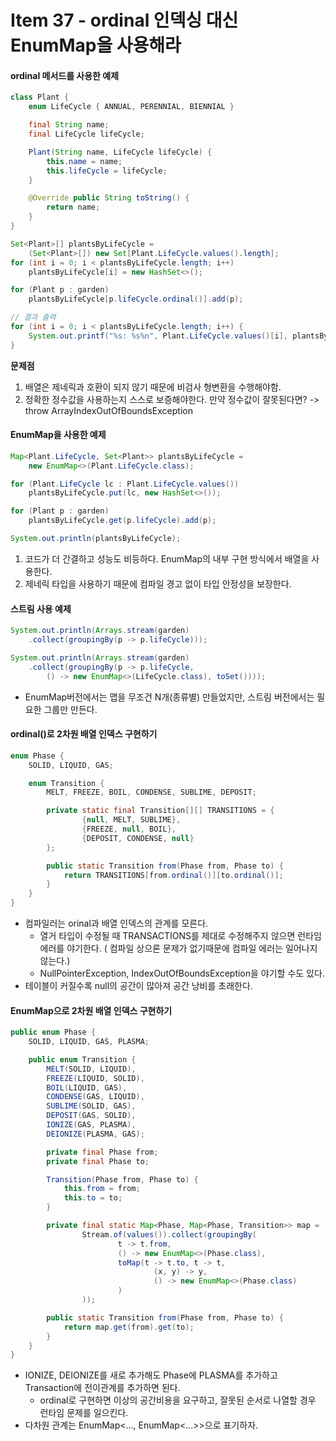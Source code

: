 # Item 37 - ordinal 인덱싱 대신 EnumMap을 사용해라

#### ordinal 메서드를 사용한 예제
```java
class Plant {
	enum LifeCycle { ANNUAL, PERENNIAL, BIENNIAL }

	final String name;
	final LifeCycle lifeCycle;

	Plant(String name, LifeCycle lifeCycle) { 
		this.name = name;
		this.lifeCycle = lifeCycle; 
	}

	@Override public String toString() {
		return name; 
	}
}
``` 

```java
Set<Plant>[] plantsByLifeCycle =
	(Set<Plant>[]) new Set[Plant.LifeCycle.values().length];
for (int i = 0; i < plantsByLifeCycle.length; i++) 
	plantsByLifeCycle[i] = new HashSet<>();

for (Plant p : garden)
	plantsByLifeCycle[p.lifeCycle.ordinal()].add(p);

// 결과 출력
for (int i = 0; i < plantsByLifeCycle.length; i++) {
	System.out.printf("%s: %s%n", Plant.LifeCycle.values()[i], plantsByLifeCycle[i]);
}
``` 
**문제점**
1. 배열은 제네릭과 호환이 되지 않기 때문에 비검사 형변환을 수행해야함.
2. 정확한 정수값을 사용하는지 스스로 보증해야한다.
	만약 정수값이 잘못된다면? -> throw ArrayIndexOutOfBoundsException

#### EnumMap을 사용한 예제

```java
Map<Plant.LifeCycle, Set<Plant>> plantsByLifeCycle = 
	new EnumMap<>(Plant.LifeCycle.class);

for (Plant.LifeCycle lc : Plant.LifeCycle.values()) 
	plantsByLifeCycle.put(lc, new HashSet<>());

for (Plant p : garden) 
	plantsByLifeCycle.get(p.lifeCycle).add(p);

System.out.println(plantsByLifeCycle);
``` 
1. 코드가 더 간결하고 성능도 비등하다.
	EnumMap의 내부 구현 방식에서 배열을 사용한다.
2. 제네릭 타입을 사용하기 때문에 컴파일 경고 없이 타입 안정성을 보장한다.


#### 스트림 사용 예제
```java
System.out.println(Arrays.stream(garden)
	.collect(groupingBy(p -> p.lifeCycle)));

System.out.println(Arrays.stream(garden) 
	.collect(groupingBy(p -> p.lifeCycle,
		() -> new EnumMap<>(LifeCycle.class), toSet())));
``` 
* EnumMap버전에서는 맵을 무조건 N개(종류별) 만들었지만, 스트림 버전에서는 필요한 그룹만 만든다.


#### ordinal()로 2차원 배열 인덱스 구현하기
```java
enum Phase {
    SOLID, LIQUID, GAS;

    enum Transition {
        MELT, FREEZE, BOIL, CONDENSE, SUBLIME, DEPOSIT;

        private static final Transition[][] TRANSITIONS = {
                {null, MELT, SUBLIME},
                {FREEZE, null, BOIL}, 
                {DEPOSIT, CONDENSE, null}
        };

        public static Transition from(Phase from, Phase to) {
            return TRANSITIONS[from.ordinal()][to.ordinal()];
        }
    }
}
``` 
* 컴파일러는 orinal과 배열 인덱스의 관계를 모른다.
	* 열거 타입이 수정될 때 TRANSACTIONS를 제대로 수정해주지 않으면 런타임에러를 야기한다.
		( 컴파일 상으론 문제가 없기때문에 컴파일 에러는 일어나지 않는다.)
	* NullPointerException, IndexOutOfBoundsException을 야기할 수도 있다.
* 테이블이 커질수록 null의 공간이 많아져 공간 낭비를 초래한다.


#### EnumMap으로 2차원 배열 인덱스 구현하기
```java
public enum Phase {
    SOLID, LIQUID, GAS, PLASMA;

    public enum Transition {
        MELT(SOLID, LIQUID),
        FREEZE(LIQUID, SOLID),
        BOIL(LIQUID, GAS),
        CONDENSE(GAS, LIQUID),
        SUBLIME(SOLID, GAS),
        DEPOSIT(GAS, SOLID),
        IONIZE(GAS, PLASMA),
        DEIONIZE(PLASMA, GAS);

        private final Phase from;
        private final Phase to;

        Transition(Phase from, Phase to) {
            this.from = from;
            this.to = to;
        }

        private final static Map<Phase, Map<Phase, Transition>> map =
                Stream.of(values()).collect(groupingBy(
                        t -> t.from,
                        () -> new EnumMap<>(Phase.class),
                        toMap(t -> t.to, t -> t,
                                (x, y) -> y,
                                () -> new EnumMap<>(Phase.class)
                        )
                ));

        public static Transition from(Phase from, Phase to) {
            return map.get(from).get(to);
        }
    }
}
``` 
* IONIZE, DEIONIZE를 새로 추가해도 Phase에 PLASMA를 추가하고 Transaction에 전이관계를 추가하면 된다.
	* ordinal로 구현하면 이상의 공간비용을 요구하고, 잘못된 순서로 나열할 경우 런타임 문제를 일으킨다.
* 다차원 관계는 EnumMap<..., EnumMap<...>>으로 표기하자.

<!-- 
```java

``` 
-->